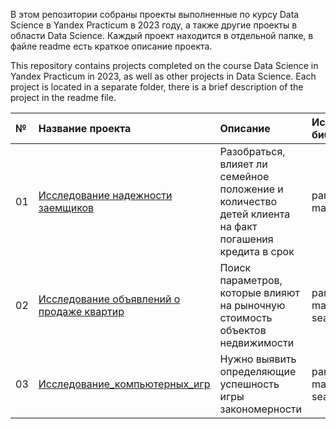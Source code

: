 В этом репозитории собраны проекты выполненные по курсу Data Science в Yandex Practicum в 2023 году, а также другие проекты в области Data Science. Каждый проект находится в отдельной папке, в файле readme есть краткое описание проекта.

This repository contains projects completed on the course Data Science in Yandex Practicum in 2023, as well as other projects in Data Science. Each project is located in a separate folder, there is a brief description of the project in the readme file.

|№ | Название проекта | Описание | Используемые библиотеки | 
|:-| :---------------------- | :---------------------- | :---------------------- |
|01| [Исследование надежности заемщиков](https://github.com/TikhonovVadim/DS_projects_and_portfolio/blob/main/01%20Исследование_надежности_заемщиков/Проект_спринт_4_Исследование_надежности_заемщиков.ipynb) | Разобраться, влияет ли семейное положение и количество детей клиента на факт погашения кредита в срок | pandas, matplotlib |
|02| [Исследование объявлений о продаже квартир](https://github.com/TikhonovVadim/DS_projects_and_portfolio/blob/main/02%20Исследование%20объявлений%20о%20продаже%20квартир/Проект_спринт_5_Исследование_объявлений_о_продажи_квартир.ipynb) | Поиск параметров, которые влияют на рыночную стоимость объектов недвижимости | pandas, matplotlib, seaborn |
|03| [Исследование_компьютерных_игр]() | Нужно выявить определяющие успешность игры закономерности | pandas, matplotlib, seaborn |
